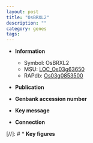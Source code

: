 ```yaml
---
layout: post
title: "OsBRXL2"
description: ""
category: genes
tags: 
---
```


* **Information**  
    + Symbol: OsBRXL2  
    + MSU: [LOC_Os03g63650](http://rice.uga.edu/cgi-bin/ORF_infopage.cgi?orf=LOC_Os03g63650)  
    + RAPdb: [Os03g0853500](http://rapdb.dna.affrc.go.jp/viewer/gbrowse_details/irgsp1?name=Os03g0853500)  

* **Publication**  

* **Genbank accession number**  

* **Key message**  

* **Connection**  

[//]: # * **Key figures**  


